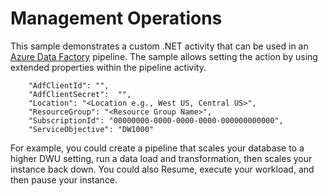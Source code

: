 # Management Operations

This sample demonstrates a custom .NET activity that can be used in an [Azure Data Factory](https://azure.microsoft.com/services/data-factory) pipeline. The 
sample allows setting the action by using extended properties within the pipeline activity.

```"ActionType": "Pause|Resume|Scale",
	"AdfClientId": "",
	"AdfClientSecret":  "",
	"Location": "<Location e.g., West US, Central US>",
	"ResourceGroup": "<Resource Group Name>",
	"SubscriptionId": "00000000-0000-0000-0000-000000000000",
	"ServiceObjective": "DW1000"
```

For example, you could create a pipeline that scales your database to a higher DWU setting, run a data load and transformation, then scales 
your instance back down. You could also Resume, execute your workload, and then pause your instance. 